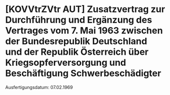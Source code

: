 # [KOVVtrZVtr AUT] Zusatzvertrag zur Durchführung und Ergänzung des Vertrages vom 7. Mai 1963 zwischen der Bundesrepublik Deutschland und der Republik Österreich über Kriegsopferversorgung und Beschäftigung Schwerbeschädigter

Ausfertigungsdatum: 07.02.1969

 